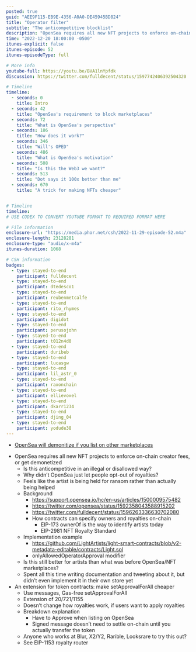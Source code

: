 ```yaml
---
posted: true
guid: "AEE9F115-EB9E-4356-A0A0-DE45945BD824"
title: "Operator filter"
subtitle: "The anticompetitive blocklist"
description: "OpenSea requires all new NFT projects to enforce on-chain creator fees, but is this anticompetitive in an illegal or legal way? Explore the perspective, motivation, and implementation of NFT royalties in this episode of Community Service Hour."
time: "2022-12-20 18:00:00 -0500"
itunes-explicit: false
itunes-episode: 52
itunes-episodeType: full

# More info
youtube-full: https://youtu.be/BVA1lnYpfdk
discussion: https://twitter.com/fulldecent/status/1597742406392504320

# Timeline
timeline:
  - seconds: 0
    title: Intro
  - seconds: 42
    title: "OpenSea's requirement to block marketplaces"
  - seconds: 72
    title: "What is OpenSea's perspective"
  - seconds: 186
    title: "How does it work?"
  - seconds: 346
    title: "Will's OPED"
  - seconds: 486
    title: "What is OpenSea's motivation"
  - seconds: 508
    title: "Is this the Web3 we want?"
  - seconds: 513
    title: "Dot says it 100x better than me"
  - seconds: 670
    title: "A trick for making NFTs cheaper"


# Timeline
timeline:
# USE CODEX TO CONVERT YOUTUBE FORMAT TO REQUIRED FORMAT HERE

# File information
enclosure-url: "https://media.phor.net/csh/2022-11-29-episode-52.m4a"
enclosure-length: 23128281
enclosure-type: "audio/x-m4a"
itunes-duration: 1068

# CSH information
badges:
  - type: stayed-to-end
    participant: fulldecent
  - type: stayed-to-end
    participant: dtedesco1
  - type: stayed-to-end
    participant: reubenmetcalfe
  - type: stayed-to-end
    participant: rito_rhymes
  - type: stayed-to-end
    participant: digidot
  - type: stayed-to-end
    participant: perusojohn
  - type: stayed-to-end
    participant: t012n4d0
  - type: stayed-to-end
    participant: duribeb
  - type: stayed-to-end
    participant: lucasgw
  - type: stayed-to-end
    participant: lil_astr_0
  - type: stayed-to-end
    participant: raxonchain
  - type: stayed-to-end
    participant: ellievoxel
  - type: stayed-to-end
    participant: dkarr1234
  - type: stayed-to-end
    participant: djing_04
  - type: stayed-to-end
    participant: yodude38
---
```


- [OpenSea will demonitize if you list on other marketplaces](https://support.opensea.io/hc/en-us/articles/1500009575482)

<!--end of quick notes-->

- OpenSea requires all new NFT projects to enforce on-chain creator fees, or get demonetized
  - Is this anticompetitive in an illegal or disallowed way?
  - Why didn’t OpenSea just let people opt-out of royalties?
  - Feels like the artist is being held for ransom rather than actually being helped
  - Background
    - https://support.opensea.io/hc/en-us/articles/1500009575482
    - https://twitter.com/opensea/status/1592358043588915202
    - https://twitter.com/fulldecent/status/1596263336630702080
    - How contracts can specify owners and royalties on-chain
      - EIP-173 ownerOf is the way to identify artists today
      - EIP-2981 NFT Royalty Standard
  - Implementation example
    - https://github.com/LightArtists/light-smart-contracts/blob/v2-metadata-editable/contracts/Light.sol
    - onlyAllowedOperatorApproval modifier
  - Is this still better for artists than what was before OpenSea/NFT marketplaces?
  - Spent all this time writing documentation and tweeting about it, but didn’t even implement it in their own store yet
- An extension for token contracts: make setApprovalForAll cheaper
  - Use messages, Gas-free setApprovalForAll
  - Extension of 20/721/1155
  - Doesn’t change how royalties work, if users want to apply royalties
  - Breakdown explanation
    - Have to Approve when listing on OpenSea
    - Signed message doesn’t need to settle on-chain until you actually transfer the token
  - Anyone who works at Blur, X2/Y2, Rarible, Looksrare to try this out?
  - See EIP-1153 royalty router
